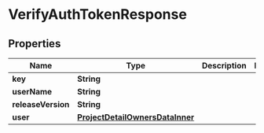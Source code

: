 

# VerifyAuthTokenResponse


## Properties

| Name | Type | Description | Notes |
|------------ | ------------- | ------------- | -------------|
|**key** | **String** |  |  |
|**userName** | **String** |  |  |
|**releaseVersion** | **String** |  |  |
|**user** | [**ProjectDetailOwnersDataInner**](ProjectDetailOwnersDataInner.md) |  |  |



